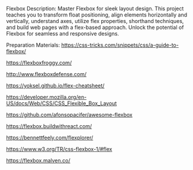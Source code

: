 Flexbox
Description: Master Flexbox for sleek layout design. This project teaches you to transform float positioning, align elements horizontally and vertically, understand axes, utilize flex properties, shorthand techniques, and build web pages with a flex-based approach. Unlock the potential of Flexbox for seamless and responsive designs.

Preparation Materials:
https://css-tricks.com/snippets/css/a-guide-to-flexbox/

https://flexboxfroggy.com/

http://www.flexboxdefense.com/

https://yoksel.github.io/flex-cheatsheet/

https://developer.mozilla.org/en-US/docs/Web/CSS/CSS_Flexible_Box_Layout

https://github.com/afonsopacifer/awesome-flexbox

https://flexbox.buildwithreact.com/

https://bennettfeely.com/flexplorer/

https://www.w3.org/TR/css-flexbox-1/#flex

https://flexbox.malven.co/

